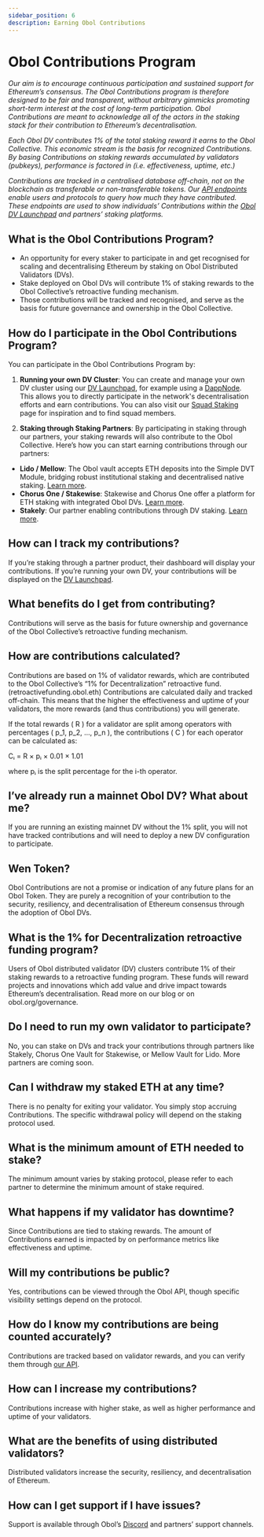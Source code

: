 ```yaml
---
sidebar_position: 6
description: Earning Obol Contributions
---
```


# Obol Contributions Program

*Our aim is to encourage continuous participation and sustained support for Ethereum’s consensus. The Obol Contributions program is therefore designed to be fair and transparent, without arbitrary gimmicks promoting short-term interest at the cost of long-term participation. Obol Contributions are meant to acknowledge all of the actors in the staking stack for their contribution to Ethereum’s decentralisation.*

*Each Obol DV contributes 1% of the total staking reward it earns to the Obol Collective. This economic stream is the basis for recognized Contributions. By basing Contributions on staking rewards accumulated by validators (pubkeys), performance is factored in (i.e. effectiveness, uptime, etc.)*

*Contributions are tracked in a centralised database off-chain, not on the blockchain as transferable or non-transferable tokens. Our [API endpoints](https://docs.obol.tech/api#tag/Address/operation/AddressController_getAddressContributions) enable users and protocols to query how much they have contributed. These endpoints are used to show individuals’ Contributions within the [Obol DV Launchpad](https://launchpad.obol.org) and partners’ staking platforms.*

## What is the Obol Contributions Program?

- An opportunity for every staker to participate in and get recognised for scaling and decentralising Ethereum by staking on Obol Distributed Validators (DVs).
- Stake deployed on Obol DVs will contribute 1% of staking rewards to the Obol Collective’s retroactive funding mechanism.
- Those contributions will be tracked and recognised, and serve as the basis for future governance and ownership in the Obol Collective.

## How do I participate in the Obol Contributions Program?

You can participate in the Obol Contributions Program by:

1. **Running your own DV Cluster**: You can create and manage your own DV cluster using our [DV Launchpad](https://launchpad.obol.org), for example using a [DappNode](https://dappnode.com/). This allows you to directly participate in the network's decentralisation efforts and earn contributions. You can also visit our [Squad Staking](https://squadstaking.com) page for inspiration and to find squad members.

2. **Staking through Staking Partners**: By participating in staking through our partners, your staking rewards will also contribute to the Obol Collective. Here’s how you can start earning contributions through our partners:

- **Lido / Mellow**: The Obol vault accepts ETH deposits into the Simple DVT Module, bridging robust institutional staking and decentralised native staking. [Learn more](https://app.mellow.finance/restake).
- **Chorus One / Stakewise**: Stakewise and Chorus One offer a platform for ETH staking with integrated Obol DVs. [Learn more](https://opus.chorus.one/pool/stake).
- **Stakely**: Our partner enabling contributions through DV staking. [Learn more](https://stakely.io).

## How can I track my contributions?

If you’re staking through a partner product, their dashboard will display your contributions. If you’re running your own DV, your contributions will be displayed on the [DV Launchpad](https://launchpad.obol.org/cluster/list/).

## What benefits do I get from contributing?

Contributions will serve as the basis for future ownership and governance of the Obol Collective’s retroactive funding mechanism.

## How are contributions calculated?

Contributions are based on 1% of validator rewards, which are contributed to the Obol Collective’s “1% for Decentralization” retroactive fund. (retroactivefunding.obol.eth) Contributions are calculated daily and tracked off-chain. This means that the higher the effectiveness and uptime of your validators, the more rewards (and thus contributions) you will generate.

If the total rewards \( R \) for a validator are split among operators with percentages \( p_1, p_2, ..., p_n \), the contributions \( C \) for each operator can be calculated as:

Cᵢ = R × pᵢ × 0.01 × 1.01

where pᵢ is the split percentage for the i-th operator.

## I’ve already run a mainnet Obol DV? What about me?

If you are running an existing mainnet DV without the 1% split, you will not have tracked contributions and will need to deploy a new DV configuration to participate.

## Wen Token?

Obol Contributions are not a promise or indication of any future plans for an Obol Token. They are purely a recognition of your contribution to the security, resiliency, and decentralisation of Ethereum consensus through the adoption of Obol DVs.

## What is the 1% for Decentralization retroactive funding program?

Users of Obol distributed validator (DV) clusters contribute 1% of their staking rewards to a retroactive funding program. These funds will reward projects and innovations which add value and drive impact towards Ethereum’s decentralisation. Read more on our blog or on obol.org/governance. 

## Do I need to run my own validator to participate?

No, you can stake on DVs and track your contributions through partners like Stakely, Chorus One Vault for Stakewise, or Mellow Vault for Lido. More partners are coming soon.

## Can I withdraw my staked ETH at any time?

There is no penalty for exiting your validator. You simply stop accruing Contributions. The specific withdrawal policy will depend on the staking protocol used. 

## What is the minimum amount of ETH needed to stake?

The minimum amount varies by staking protocol, please refer to each partner to determine the minimum amount of stake required.

## What happens if my validator has downtime?

Since Contributions are tied to staking rewards. The amount of Contributions earned is impacted by on performance metrics like effectiveness and uptime.

## Will my contributions be public?

Yes, contributions can be viewed through the Obol API, though specific visibility settings depend on the protocol.

## How do I know my contributions are being counted accurately?

Contributions are tracked based on validator rewards, and you can verify them through [our API](https://docs.obol.org/api#tag/Address/operation/AddressController_getAddressContributions).

## How can I increase my contributions?

Contributions increase with higher stake, as well as higher performance and uptime of your validators.

## What are the benefits of using distributed validators?

Distributed validators increase the security, resiliency, and decentralisation of Ethereum.

## How can I get support if I have issues?

Support is available through Obol’s [Discord](https://discord.gg/obol) and partners’ support channels.
